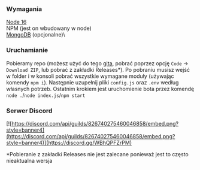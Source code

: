 ### Wymagania
[Node 16](https://nodejs.org/en/ "Node 16")\
NPM (jest on wbudowany w node)\
[MongoDB](https://www.mongodb.com "MongoDB") (opcjonalne)\

### Uruchamianie
Pobieramy repo (możesz użyć do tego [gita](https://git-scm.com/downloads), pobrać poprzez opcję `Code` -> `Download ZIP`, lub pobrać z zakładki Releases*).
Po pobraniu musisz wejść w folder i w konsoli pobrać wszystkie wymagane moduły (używając komendy `npm i`). Następnie uzupełnij pliki `config.js` oraz `.env` według własnych potrzeb.
Ostatnim krokiem jest uruchomienie bota przez komendę `node .`/`node index.js`/`npm start`

### Serwer Discord
[![https://discord.com/api/guilds/826740275460046858/embed.png?style=banner4](https://discord.com/api/guilds/826740275460046858/embed.png?style=banner4)](https://discord.gg/WBhQPFZrPM)


*Pobieranie z zakładki Releases nie jest zalecane ponieważ jest to często nieaktualna wersja
